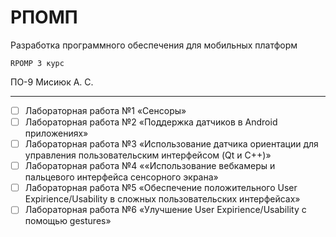# РПОМП

Разработка программного обеспечения для мобильных платформ

` RPOMP 3 курс `

ПО-9 Мисиюк А. С.

---

- [ ] Лабораторная работа №1 «Сенсоры»
- [ ] Лабораторная работа №2 «Поддержка датчиков в Android приложениях»
- [ ] Лабораторная работа №3 «Использование датчика ориентации для управления пользовательским интерфейсом (Qt и C++)»
- [ ] Лабораторная работа №4 ««Использование вебкамеры и пальцевого интерфейса сенсорного экрана»
- [ ] Лабораторная работа №5 «Обеспечение положительного User Expirience/Usability в сложных пользовательских интерфейсах»
- [ ] Лабораторная работа №6 «Улучшение User Expirience/Usability с помощью gestures»
